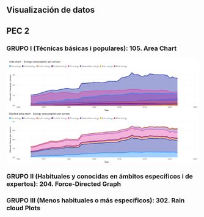 ## Visualización de datos

## PEC 2

### GRUPO I (Técnicas básicas i populares): 105. Area Chart

![Gráfico 1](image.png)


### GRUPO II (Habituales y conocidas en ámbitos específicos i de expertos): 204. Force-Directed Graph


### GRUPO III (Menos habituales o más específicos): 302. Rain cloud Plots
